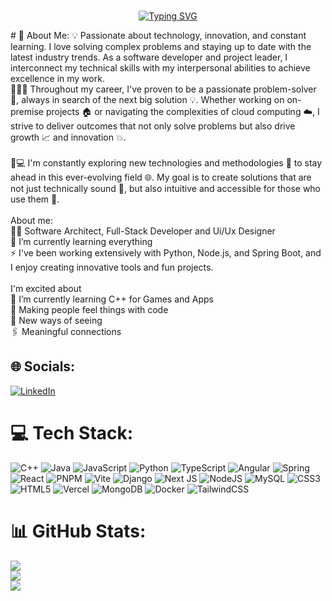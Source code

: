 ###
<p align="center">
  <a href="https://git.io/typing-svg">
    <img src="https://readme-typing-svg.herokuapp.com?font=Fira+Code&pause=1000&center=true&width=435&lines=Hello+world%2C+I'm+Daniel+Acosta.+;Software+Developer" alt="Typing SVG" />
  </a>
</p>
# 💫 About Me:
💡 Passionate about technology, innovation, and constant learning. I love solving complex problems and staying up to date with the latest industry trends. As a software developer and project leader, I interconnect my technical skills with my interpersonal abilities to achieve excellence in my work.<br>🚀👨‍🔬 Throughout my career, I've proven to be a passionate problem-solver 🧩, always in search of the next big solution 💡. Whether working on on-premise projects 🏠 or navigating the complexities of cloud computing ☁️, I strive to deliver outcomes that not only solve problems but also drive growth 📈 and innovation 💥.<br><br>🔧💻 I'm constantly exploring new technologies and methodologies 🔬 to stay ahead in this ever-evolving field 🌐. My goal is to create solutions that are not just technically sound 🎯, but also intuitive and accessible for those who use them 🌟.<br><br>About me:<br>👩‍💻 Software Architect, Full-Stack Developer and Ui/Ux Designer<br>🌱 I’m currently learning everything<br>⚡ I've been working extensively with Python, Node.js, and Spring Boot, and I enjoy creating innovative tools and fun projects.<br><br>I'm excited about<br>🧩 I’m currently learning C++ for Games and Apps<br>🥰 Making people feel things with code<br>🧐 New ways of seeing<br>🖇 Meaningful connections


## 🌐 Socials:
[![LinkedIn](https://img.shields.io/badge/LinkedIn-%230077B5.svg?logo=linkedin&logoColor=white)](https://linkedin.com/in/https://www.linkedin.com/in/daniel-alejandro-acosta-avila-8345441b9/) 

# 💻 Tech Stack:
![C++](https://img.shields.io/badge/c++-%2300599C.svg?style=flat&logo=c%2B%2B&logoColor=white) ![Java](https://img.shields.io/badge/java-%23ED8B00.svg?style=flat&logo=openjdk&logoColor=white) ![JavaScript](https://img.shields.io/badge/javascript-%23323330.svg?style=flat&logo=javascript&logoColor=%23F7DF1E) ![Python](https://img.shields.io/badge/python-3670A0?style=flat&logo=python&logoColor=ffdd54) ![TypeScript](https://img.shields.io/badge/typescript-%23007ACC.svg?style=flat&logo=typescript&logoColor=white) ![Angular](https://img.shields.io/badge/angular-%23DD0031.svg?style=flat&logo=angular&logoColor=white) ![Spring](https://img.shields.io/badge/spring-%236DB33F.svg?style=flat&logo=spring&logoColor=white) ![React](https://img.shields.io/badge/react-%2320232a.svg?style=flat&logo=react&logoColor=%2361DAFB) ![PNPM](https://img.shields.io/badge/pnpm-%234a4a4a.svg?style=flat&logo=pnpm&logoColor=f69220) ![Vite](https://img.shields.io/badge/vite-%23646CFF.svg?style=flat&logo=vite&logoColor=white) ![Django](https://img.shields.io/badge/django-%23092E20.svg?style=flat&logo=django&logoColor=white) ![Next JS](https://img.shields.io/badge/Next-black?style=flat&logo=next.js&logoColor=white) ![NodeJS](https://img.shields.io/badge/node.js-6DA55F?style=flat&logo=node.js&logoColor=white) ![MySQL](https://img.shields.io/badge/mysql-4479A1.svg?style=flat&logo=mysql&logoColor=white) ![CSS3](https://img.shields.io/badge/css3-%231572B6.svg?style=flat&logo=css3&logoColor=white) ![HTML5](https://img.shields.io/badge/html5-%23E34F26.svg?style=flat&logo=html5&logoColor=white) ![Vercel](https://img.shields.io/badge/vercel-%23000000.svg?style=flat&logo=vercel&logoColor=white) ![MongoDB](https://img.shields.io/badge/MongoDB-%234ea94b.svg?style=flat&logo=mongodb&logoColor=white) ![Docker](https://img.shields.io/badge/docker-%230db7ed.svg?style=flat&logo=docker&logoColor=white) ![TailwindCSS](https://img.shields.io/badge/tailwindcss-%2338B2AC.svg?style=flat&logo=tailwind-css&logoColor=white)
# 📊 GitHub Stats:
![](https://github-readme-stats.vercel.app/api?username=DanielS1103&theme=blue_navy&hide_border=false&include_all_commits=true&count_private=true)<br/>
![](https://nirzak-streak-stats.vercel.app/?user=DanielS1103&theme=blue_navy&hide_border=false)<br/>
![](https://github-readme-stats.vercel.app/api/top-langs/?username=DanielS1103&theme=blue_navy&hide_border=false&include_all_commits=true&count_private=true&layout=compact)

<!-- Proudly created with GPRM ( https://gprm.itsvg.in ) -->
